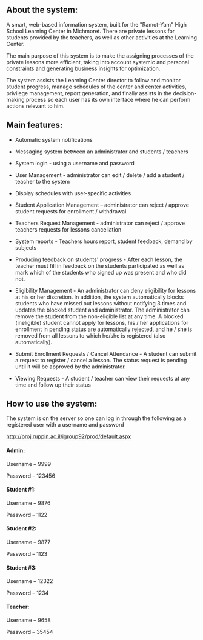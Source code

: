 ## About the system:

A smart, web-based information system, built for the "Ramot-Yam" High School Learning Center in Michmoret. There are private lessons for students provided by the teachers, as well as other activities at the Learning Center.

The main purpose of this system is to make the assigning processes of the private lessons more efficient, taking into account systemic and personal constraints and generating business insights for optimization.

The system assists the Learning Center director to follow and monitor student progress, manage schedules of the center and center activities, privilege management, report generation, and finally assists in the decision-making process so each user has its own interface where he can perform actions relevant to him.

 

## Main features:
- Automatic system notifications

- Messaging system between an administrator and students / teachers

- System login - using a username and password

- User Management - administrator can edit / delete / add a student / teacher to the system

- Display schedules with user-specific activities

- Student Application Management – administrator  can reject / approve student requests for enrollment / withdrawal

- Teachers Request Management - administrator  can reject / approve teachers requests for lessons cancellation

- System reports - Teachers hours report, student feedback, demand by subjects

- Producing feedback on students' progress - After each lesson, the teacher must fill in feedback on the students participated as well as mark which of the students who signed up was present and who did not.

- Eligibility Management - An administrator can deny eligibility for lessons at his or her discretion. In addition, the system automatically blocks students who have missed out lessons without notifying 3 times and updates the blocked student and administrator. The administrator can remove the student from the non-eligible list at any time. A blocked (ineligible) student cannot apply for lessons, his / her applications for enrollment in pending status are automatically rejected, and he / she is removed from all lessons to which he/she is registered (also automatically).

- Submit Enrollment Requests / Cancel Attendance - A student can submit a request to register / cancel a lesson. The status request is pending until it will be approved by the administrator.

- Viewing Requests - A student / teacher can view their requests at any time and follow up their status

 
## How to use the system:

The system is on the server so one can log in through the following as a registered user with a username and password

http://proj.ruppin.ac.il/igroup92/prod/default.aspx

#### Admin:

Username – 9999

Password – 123456

#### Student #1:

Username – 9876

Password – 1122

#### Student #2:

Username – 9877

Password – 1123

#### Student #3:

Username – 12322

Password – 1234

#### Teacher:

Username – 9658

Password – 35454

 
